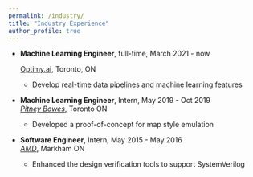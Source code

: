 ```yaml
---
permalink: /industry/
title: "Industry Experience"
author_profile: true
---
```


* **Machine Learning Engineer**, full-time, March 2021 - now

  [Optimy.ai](https://www.optimy.ai/), Toronto, ON

  - Develop real-time data pipelines and machine learning features

  

* **Machine Learning Engineer**, Intern, May 2019  - Oct 2019  
  _[Pitney Bowes](https://www.pitneybowes.com/ca/en)_, Toronto ON
  
  * Developed a proof-of-concept for map style emulation
  
  
* **Software Engineer**, Intern, May 2015 - May 2016  
  _[AMD](https://www.amd.com/en)_, Markham ON
  * Enhanced the design verification tools to support SystemVerilog



